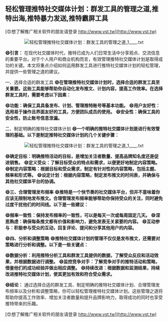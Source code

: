 ## **轻松管理推特社交媒体计划：群发工具的管理之道,推特出海,推特暴力发送,推特霸屏工具**

[😍想了解推广相关软件的朋友请登录 http://www.vst.tw](http://www.vst.tw)

 <center><img src="https://vst.tw/MP4/tuiguang/png/3.png" alt="轻松管理推特社交媒体计划：群发工具的管理之道_1____.txt"></center>

**😄引言：**
在现代社交媒体时代，推特已成为人们日常生活中分享观点、交流信息的重要平台。对于个人用户和商业机构而言，有效管理推特社交媒体计划是取得成功的关键。本文将重点介绍如何运用群发工具进行推特社交媒体计划的轻松管理，并提供一些管理之道的建议。

一、选择合适的群发工具
**😄在管理推特社交媒体计划时，选择合适的群发工具至关重要。这些工具能够帮助你自动化发布推文、计划内容，提高工作效率。在选择群发工具时，需要考虑以下因素：**

**😄功能：确保工具具备发布、计划、管理推特账号等基本功能。**
**😄用户友好性：选用易于操作且界面友好的工具，方便团队成员的使用。**
**😄安全性：确保工具的安全性，防止账号信息泄漏。**

二、制定明确的推特社交媒体计划
**😄一个明确的推特社交媒体计划是进行有效管理的基础。以下是制定推特社交媒体计划的几个关键步骤：**

 <center><img src="https://vst.tw/MP4/tuiguang/png/7.png" alt="轻松管理推特社交媒体计划：群发工具的管理之道_1____.txt"></center>

**😄确定目标：明确推特活动的目标，是增加关注者数量、提高品牌知名度还是促进销售。**
**😄定义受众：了解目标受众的特点和需求，以便更好地制定内容策略。**
**😄制定内容策略：根据目标和受众需求，制定有针对性的内容策略，包括主题、频率和形式等。**
**😄设定计划：根据内容策略，制定发布推文的时间表，并确保与其他社交媒体平台的协调。**

**😄三、合理管理发布频率**
**😄推特是一个快节奏的社交媒体平台，但并不意味着你应该无限制地发布推文。合理管理发布频率能够帮助你保持受众的关注，同时避免过度干扰他们的时间线。以下是一些建议：**

**😄频率一致性：保持发布频率的一致性，可以是每天一次或每周固定几天。**
**😄深思熟虑：确保每条推文都有价值和影响力，避免发表无关紧要的内容。**
**😄互动参与：积极参与受众的互动，回复评论、提问和分享其他用户的内容。**

**😄四、分析和调整策略**
**😄推特社交媒体计划的管理不仅仅是发布推文，还需要对策略进行分析和调整。以下是一些关键点：**

**😄数据分析：利用推特分析工具和群发工具提供的数据，了解受众反应和活动效果，并根据数据进行调整。**
**😄监控竞争对手：了解竞争对手的推特活动和策略，借鉴他们的成功经验并做出相应调整。**
**😄持续改进：根据数据和监测结果，持续改进推特社交媒体计划，使其更加有效和符合受众需求。**

**😄结论：**
通过选择合适的群发工具、制定明确的推特社交媒体计划、合理管理发布频率以及分析和调整策略，你可以轻松管理推特社交媒体计划。这些管理之道将帮助你提高工作效率、增加关注者数量和提升品牌影响力，取得成功的同时也享受推特带来的乐趣。

[😍想了解推广相关软件的朋友请登录 http://www.vst.tw](http://www.vst.tw)



